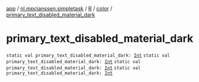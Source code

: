 [app](../../../index.md) / [nl.mpcjanssen.simpletask](../../index.md) / [R](../index.md) / [color](index.md) / [primary_text_disabled_material_dark](.)

# primary_text_disabled_material_dark

`static val primary_text_disabled_material_dark: `[`Int`](https://kotlinlang.org/api/latest/jvm/stdlib/kotlin/-int/index.html)
`static val primary_text_disabled_material_dark: `[`Int`](https://kotlinlang.org/api/latest/jvm/stdlib/kotlin/-int/index.html)
`static val primary_text_disabled_material_dark: `[`Int`](https://kotlinlang.org/api/latest/jvm/stdlib/kotlin/-int/index.html)
`static val primary_text_disabled_material_dark: `[`Int`](https://kotlinlang.org/api/latest/jvm/stdlib/kotlin/-int/index.html)